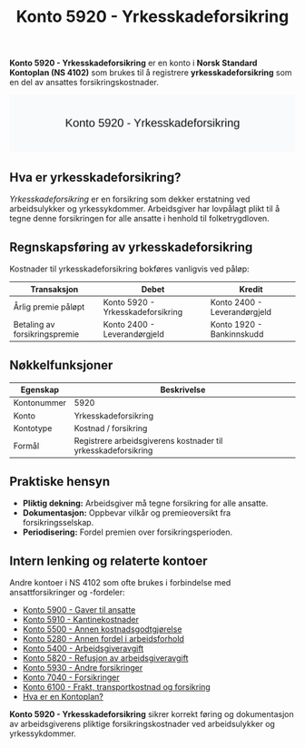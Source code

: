 ﻿---
title: "Konto 5920 - Yrkesskadeforsikring"
seoTitle: "5920-yrkesskadeforsikring"
description: '**Konto 5920 - Yrkesskadeforsikring** er en konto i **Norsk Standard Kontoplan (NS 4102)** som brukes til å registrere **yrkesskadeforsikring** som en del av ...'
---

**Konto 5920 - Yrkesskadeforsikring** er en konto i **Norsk Standard Kontoplan (NS 4102)** som brukes til å registrere **yrkesskadeforsikring** som en del av ansattes forsikringskostnader.

![Illustrasjon av konto 5920 Yrkesskadeforsikring](5920-yrkesskadeforsikring-image.svg)

## Hva er yrkesskadeforsikring?

*Yrkesskadeforsikring* er en forsikring som dekker erstatning ved arbeidsulykker og yrkessykdommer. Arbeidsgiver har lovpålagt plikt til å tegne denne forsikringen for alle ansatte i henhold til folketrygdloven.

## Regnskapsføring av yrkesskadeforsikring

Kostnader til yrkesskadeforsikring bokføres vanligvis ved påløp:

| Transaksjon                              | Debet                         | Kredit                      |
|------------------------------------------|-------------------------------|-----------------------------|
| Årlig premie påløpt                       | Konto 5920 - Yrkesskadeforsikring | Konto 2400 - Leverandørgjeld |
| Betaling av forsikringspremie            | Konto 2400 - Leverandørgjeld  | Konto 1920 - Bankinnskudd   |

## Nøkkelfunksjoner

| Egenskap      | Beskrivelse                                            |
|---------------|--------------------------------------------------------|
| Kontonummer   | 5920                                                   |
| Konto         | Yrkesskadeforsikring                                   |
| Kontotype     | Kostnad / forsikring                                   |
| Formål        | Registrere arbeidsgiverens kostnader til yrkesskadeforsikring |

## Praktiske hensyn

* **Pliktig dekning:** Arbeidsgiver må tegne forsikring for alle ansatte.
* **Dokumentasjon:** Oppbevar vilkår og premieoversikt fra forsikringsselskap.
* **Periodisering:** Fordel premien over forsikringsperioden.

## Intern lenking og relaterte kontoer

Andre kontoer i NS 4102 som ofte brukes i forbindelse med ansattforsikringer og -fordeler:

* [Konto 5900 - Gaver til ansatte](/blogs/kontoplan/5900-gaver-til-ansatte "Konto 5900 - Gaver til ansatte")
* [Konto 5910 - Kantinekostnader](/blogs/kontoplan/5910-kantinekostnader "Konto 5910 - Kantinekostnader")
* [Konto 5500 - Annen kostnadsgodtgjørelse](/blogs/kontoplan/5500-annen-kostnadsgodtgjorelse "Konto 5500 - Annen kostnadsgodtgjørelse")
* [Konto 5280 - Annen fordel i arbeidsforhold](/blogs/kontoplan/5280-annen-fordel-i-arbeidsforhold "Konto 5280 - Annen fordel i arbeidsforhold")
* [Konto 5400 - Arbeidsgiveravgift](/blogs/kontoplan/5400-arbeidsgiveravgift "Konto 5400 - Arbeidsgiveravgift")
* [Konto 5820 - Refusjon av arbeidsgiveravgift](/blogs/kontoplan/5820-refusjon-av-arbeidsgiveravgift "Konto 5820 - Refusjon av arbeidsgiveravgift")
* [Konto 5930 - Andre forsikringer](/blogs/kontoplan/5930-andre-forsikringer "Konto 5930 - Andre forsikringer")
* [Konto 7040 - Forsikringer](/blogs/kontoplan/7040-forsikringer "Konto 7040 - Forsikringer")
* [Konto 6100 - Frakt, transportkostnad og forsikring](/blogs/kontoplan/6100-frakt-transportkostnad-og-forsikring "Konto 6100 - Frakt, transportkostnad og forsikring")
* [Hva er en Kontoplan?](/blogs/regnskap/hva-er-kontoplan "Hva er en Kontoplan? Komplett Guide til Kontoplaner i Norsk Regnskap")

**Konto 5920 - Yrkesskadeforsikring** sikrer korrekt føring og dokumentasjon av arbeidsgiverens pliktige forsikringskostnader ved arbeidsulykker og yrkessykdommer.






